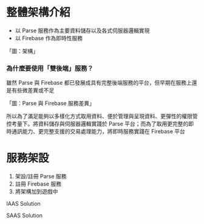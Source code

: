 # 整體架構介紹

* 以 Parse 服務作為主要資料儲存以及各式伺服器邏輯實現
* 以 Firebase 作為即時性服務

「圖：架構」

### 為什麼要使用「雙後端」服務？

雖然 Parse 與 Firebase 都已發展成具有完整後端服務的平台，但早期在服務上還是有些微差異或不足

「圖：Parse 與 Firebase 服務差異」

所以為了滿足能夠以多樣化方式取用資料、便於管理與呈現資料、更彈性的權限管控考量下。將資料儲存與伺服器邏輯實踐於 Parse 平台；而為了取用更完整的即時通訊能力、更完整支援的交易處理能力，將即時服務實踐在 Firebase 平台

# 服務架設

1. 架設/註冊 Parse 服務
2. 註冊 Firebase 服務
3. 將架構加到遊戲中

IAAS Solution

SAAS Solution

